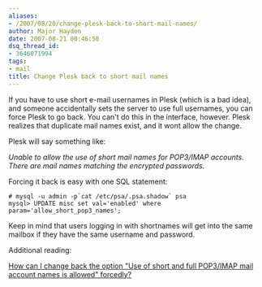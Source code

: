 ```yaml
---
aliases:
- /2007/08/20/change-plesk-back-to-short-mail-names/
author: Major Hayden
date: 2007-08-21 00:46:50
dsq_thread_id:
- 3646071994
tags:
- mail
title: Change Plesk back to short mail names
---
```


If you have to use short e-mail usernames in Plesk (which is a bad idea), and someone accidentally sets the server to use full usernames, you can force Plesk to go back. You can't do this in the interface, however. Plesk realizes that duplicate mail names exist, and it wont allow the change.

Plesk will say something like:

_Unable to allow the use of short mail names for POP3/IMAP accounts. There are mail names matching the encrypted passwords._

Forcing it back is easy with one SQL statement:

```
# mysql -u admin -p`cat /etc/psa/.psa.shadow` psa
mysql> UPDATE misc set val='enabled' where param='allow_short_pop3_names';
```

Keep in mind that users logging in with shortnames will get into the same mailbox if they have the same username and password.

Additional reading:

[How can I change back the option "Use of short and full POP3/IMAP mail account names is allowed" forcedly?][1]

 [1]: http://kb.swsoft.com/en/888?st=advc